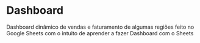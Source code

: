 # Dashboard
Dashboard dinâmico de vendas e faturamento de algumas regiões feito no Google Sheets com o intuito de aprender a fazer Dashboard com o Sheets
